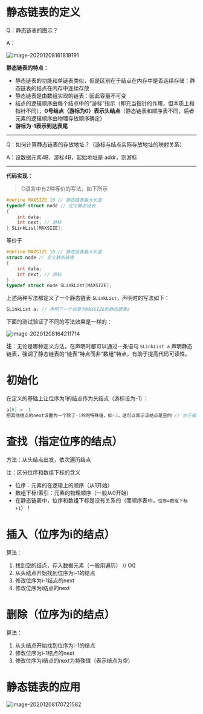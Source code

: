 # 静态链表的定义

Q：静态链表的图示？

A：

![image-20201208161819191](https://gitee.com/llillz/images/raw/master/image-20201208161819191.png)



**静态链表的特点：**

-   静态链表的功能和单链表类似，但是区别在于结点在内存中是否连续存储：静态链表的结点在内存中连续存放
-   静态链表是由数组实现的链表：因此容量不可变
-   结点的逻辑顺序由每个结点中的“游标”指示（即充当指针的作用，但本质上和指针不同），**0号结点（游标为0）表示头结点**（静态链表和顺序表不同，后者元素的逻辑顺序由物理存放顺序确定）
-   **游标为-1表示到达表尾**



---

Q：如何计算静态链表的存放地址？（游标与结点实际存放地址的映射关系）

A：设数据元素4B、游标4B，起始地址是 addr，则游标



---

**代码实现：**

>   C语言中有2种等价的写法，如下所示

```c
#define MAXSIZE 10 // 静态链表最大长度
typedef struct node // 定义静态链表
{
    int data;
    int next; // 游标
} SLinkList[MAXSIZE];
```

等价于

```c
#define MAXSIZE 10 // 静态链表最大长度
struct node // 定义静态链表
{
    int data;
    int next; // 游标
} ;
typedef struct node SLinkList[MAXSIZE]; 
```



上述两种写法都定义了一个静态链表 `SLinkList`，声明时的写法如下：

```c
SLinkList a; // 声明了一个长度为MAXSIZE的静态链表a
```



下面的测试验证了不同的写法效果是一样的：

![image-20201208164211714](https://gitee.com/llillz/images/raw/master/image-20201208164211714.png)



**注**：无论是哪种定义方法，在声明时都可以通过一条语句 `SLinkList a` 声明静态链表，强调了静态链表的“链表”特点而非“数组”特点，有助于提高代码可读性。



# 初始化

在定义的基础上让位序为1的结点作为头结点（游标设为-1）：

```c
a[0] = -1
把其他结点的next设置为一个除了-1外的特殊值，如-2，这可以表示该结点是空的 // 对于插入操作很有意义
```



# 查找（指定位序的结点）

方法：从头结点出发，依次遍历结点



注：区分位序和数组下标的含义

-   位序：元素的在逻辑上的顺序（从1开始）
-   数组下标/索引：元素的物理顺序（一般从0开始）
-   在静态链表中，位序和数组下标是没有关系的（而顺序表中，`位序=数组下标+1`）！



# 插入（位序为i的结点）

算法：

1.  找到空的结点，存入数据元素（一般用遍历） // O()
2.  从头结点开始找到位序为i-1的结点
3.  修改位序为i-1结点的next
4.  修改位序为i结点的next



# 删除（位序为i的结点）

算法：

1.  从头结点开始找到位序为i-1的结点
2.  修改位序为i-1结点的next
3.  修改位序为i结点的next为特殊值（表示结点为空）



# 静态链表的应用

![image-20201208170721582](https://gitee.com/llillz/images/raw/master/image-20201208170721582.png)